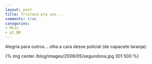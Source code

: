 ```yaml
---
layout: post
title: Tristeza pra uns...
comments: true
categories:
- Misc
- pt_BR
---
```


Alegria para outros... olha a cara desse policial (de capacete laranja):

{% img center /blog/images/2008/05/segundona.jpg 301 500 %}
